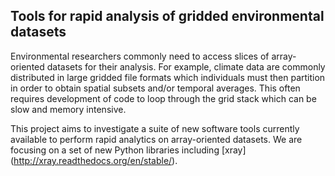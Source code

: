 ## Tools for rapid analysis of gridded environmental datasets

Environmental researchers commonly need to access slices of array-oriented datasets for their analysis. For example, climate data are commonly distributed in large gridded file formats which individuals must then partition in order to obtain spatial subsets and/or temporal averages. This often requires development of code to loop through the grid stack which can be slow and memory intensive.

This project aims to investigate a suite of new software tools currently available to perform rapid analytics on array-oriented datasets. We are focusing on a set of new Python libraries including [xray] (http://xray.readthedocs.org/en/stable/).